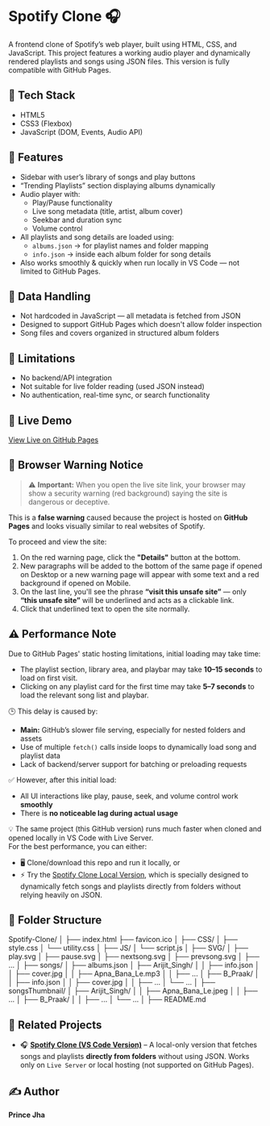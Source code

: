 # Spotify Clone 🎧

A frontend clone of Spotify’s web player, built using HTML, CSS, and JavaScript. This project features a working audio player and dynamically rendered playlists and songs using JSON files. This version is fully compatible with GitHub Pages.

## 🔧 Tech Stack
- HTML5
- CSS3 (Flexbox)
- JavaScript (DOM, Events, Audio API)

## 📱 Features
- Sidebar with user’s library of songs and play buttons
- “Trending Playlists” section displaying albums dynamically
- Audio player with:
  - Play/Pause functionality
  - Live song metadata (title, artist, album cover)
  - Seekbar and duration sync
  - Volume control
- All playlists and song details are loaded using:
  - `albums.json` → for playlist names and folder mapping
  - `info.json` → inside each album folder for song details
- Also works smoothly & quickly when run locally in VS Code — not limited to GitHub Pages.

## 📁 Data Handling
- Not hardcoded in JavaScript — all metadata is fetched from JSON
- Designed to support GitHub Pages which doesn't allow folder inspection
- Song files and covers organized in structured album folders

## 🚫 Limitations
- No backend/API integration
- Not suitable for live folder reading (used JSON instead)
- No authentication, real-time sync, or search functionality

## 🚀 Live Demo
[View Live on GitHub Pages](https://pjha91275.github.io/Spotify-Clone/)

## 🛑 Browser Warning Notice

> ⚠️ **Important:** When you open the live site link, your browser may show a security warning (red background) saying the site is dangerous or deceptive.

This is a **false warning** caused because the project is hosted on **GitHub Pages** and looks visually similar to real websites of Spotify.

To proceed and view the site:

1. On the red warning page, click the **"Details"** button at the bottom.  
2. New paragraphs will be added to the bottom of the same page if opened on Desktop or a new warning page will appear with some text and a red background if opened on Mobile.  
3. On the last line, you'll see the phrase **“visit this unsafe site”** — only **“this unsafe site”** will be underlined and acts as a clickable link.  
4. Click that underlined text to open the site normally.

## ⚠️ Performance Note

Due to GitHub Pages' static hosting limitations, initial loading may take time:

- The playlist section, library area, and playbar may take **10–15 seconds** to load on first visit.
- Clicking on any playlist card for the first time may take **5–7 seconds** to load the relevant song list and playbar.

🕒 This delay is caused by:
- **Main:** GitHub’s slower file serving, especially for nested folders and assets
- Use of multiple `fetch()` calls inside loops to dynamically load song and playlist data
- Lack of backend/server support for batching or preloading requests
 
✅ However, after this initial load:
- All UI interactions like play, pause, seek, and volume control work **smoothly**
- There is **no noticeable lag during actual usage**

💡 The same project (this GitHub version) runs much faster when cloned and opened locally in VS Code with Live Server.  
For the best performance, you can either:
- 🖥️ Clone/download this repo and run it locally, or  
- ⚡ Try the [Spotify Clone Local Version](https://github.com/pjha91275/Spotify-Clone-Local), which is specially designed to dynamically fetch songs and playlists directly from folders without relying heavily on JSON.

## 📁 Folder Structure
Spotify-Clone/
│
├── index.html
├── favicon.ico
│
├── CSS/
│ ├── style.css
│ └── utility.css
│
├── JS/
│ └── script.js
│
├── SVG/
│ ├── play.svg
│ ├── pause.svg
│ ├── nextsong.svg
│ ├── prevsong.svg
│ ├── ...
│
├── songs/
│ ├── albums.json
│ ├── Arijit_Singh/
│ │ ├── info.json
│ │ ├── cover.jpg
│ │ ├── Apna_Bana_Le.mp3
│ │ ├── ...
│ ├── B_Praak/
│ │ ├── info.json
│ │ ├── cover.jpg
│ │ ├── ...
│ └── ...
│
├── songsThumbnail/
│ ├── Arijit_Singh/
│ │ ├── Apna_Bana_Le.jpeg
│ │ ├── ...
│ ├── B_Praak/
│ │ ├── ...
│ └── ...
│
├── README.md

## 🔗 Related Projects
- 🎧 **[Spotify Clone (VS Code Version)](https://github.com/pjha91275/Spotify-Clone-Local)** – A local-only version that fetches songs and playlists **directly from folders** without using JSON. Works only on `Live Server` or local hosting (not supported on GitHub Pages).

## ✍️ Author
**Prince Jha**
